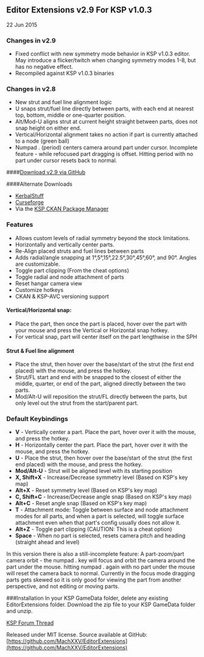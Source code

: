 ## Editor Extensions v2.9 For KSP v1.0.3
22 Jun 2015

### Changes in v2.9
* Fixed conflict with new symmetry mode behavior in KSP v1.0.3 editor. May introduce a flicker/twitch when changing symmetry modes 1-8, but has no negative effect.
* Recompiled against KSP v1.0.3 binaries

### Changes in v2.8
* New strut and fuel line alignment logic
* U snaps strut/fuel line directly between parts, with each end at nearest top, bottom, middle or one-quarter position.
* Alt/Mod-U aligns strut at current height straight between parts, does not snap height on either end.
* Vertical/Horizontal alignment takes no action if part is currently attached to a node (green ball)
* Numpad . (period) centers camera around part under cursor. Incomplete feature - while refocused part dragging is offset. Hitting period with no part under cursor resets back to normal.

####[Download v2.9 via GitHub](https://github.com/MachXXV/EditorExtensions/releases/download/v2.8/EditorExtensions_v2.9.zip)

####Alternate Downloads
* [KerbalStuff](https://kerbalstuff.com/mod/442)
* [Curseforge](http://kerbal.curseforge.com/ksp-mods/230776)
* Via the [KSP CKAN Package Manager](http://forum.kerbalspaceprogram.com/threads/100067)

### Features
* Allows custom levels of radial symmetry beyond the stock limitations.
* Horizontally and vertically center parts.
* Re-Align placed struts and fuel lines between parts 
* Adds radial/angle snapping at 1°,5°,15°,22.5°,30°,45°,60°, and 90°. Angles are customizable.
* Toggle part clipping (From the cheat options)
* Toggle radial and node attachment of parts
* Reset hangar camera view
* Customize hotkeys
* CKAN & KSP-AVC versioning support

#### Vertical/Horizontal snap:
* Place the part, then once the part is placed, hover over the part with your mouse and press the Vertical or Horizontal snap hotkey.
* For vertical snap, part will center itself on the part lengthwise in the SPH

#### Strut & Fuel line alignment
* Place the strut, then hover over the base/start of the strut (the first end placed) with the mouse, and press the hotkey.
* Strut/FL start and end with be snapped to the closest of either the middle, quarter, or end of the part, aligned directly between the two parts.
* Mod/Alt-U will reposition the strut/FL directly between the parts, but only level out the strut from the start/parent part.

### Default Keybindings
* **V** 			- Vertically center a part. Place the part, hover over it with the mouse, and press the hotkey.
* **H** 			- Horizontally center the part. Place the part, hover over it with the mouse, and press the hotkey.
* **U** 			- Place the strut, then hover over the base/start of the strut (the first end placed) with the mouse, and press the hotkey.
* **Mod/Alt-U**		- Strut will be aligned level with its starting position
* **X, Shift+X** 	- Increase/Decrease symmetry level (Based on KSP's key map)
* **Alt+X** 		- Reset symmetry level (Based on KSP's key map)
* **C, Shift+C** 	- Increase/Decrease angle snap (Based on KSP's key map)
* **Alt+C**			- Reset angle snap (Based on KSP's key map)
* **T** 			- Attachment mode: Toggle between surface and node attachment modes for all parts, and when a part is selected, will toggle surface attachment even when that part's config usually does not allow it.
* **Alt+Z** 		- Toggle part clipping (CAUTION: This is a cheat option)
* **Space** 		- When no part is selected, resets camera pitch and heading (straight ahead and level)

In this version there is also a still-incomplete feature: A part-zoom/part camera orbit - the numpad . key will focus and orbit the camera around the part under the mouse. hitting numpad . again with no part under the mouse will reset the camera back to normal. Currently in the focus mode dragging parts gets skewed so it is only good for viewing the part from another perspective, and not editing or moving parts.

###Installation
In your KSP GameData folder, delete any existing EditorExtensions folder.
Download the zip file to your KSP GameData folder and unzip.

[KSP Forum Thread](http://forum.kerbalspaceprogram.com/threads/38768)

Released under MIT license.
Source available at GitHub: [https://github.com/MachXXV/EditorExtensions](https://github.com/MachXXV/EditorExtensions)

